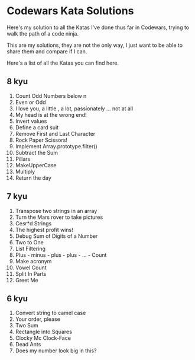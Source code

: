 # Codewars Kata Solutions

Here's my solution to all the Katas I've done thus far in Codewars, trying to walk the path of a code ninja.

This are my solutions, they are not the only way, I just want to be able to share them and compare if I can.

Here's a list of all the Katas you can find here.


## 8 kyu ##

1. Count Odd Numbers below n
2. Even or Odd
3. I love you, a little , a lot, passionately ... not at all
4. My head is at the wrong end!
5. Invert values
6. Define a card suit
7. Remove First and Last Character
8. Rock Paper Scissors!
9. Implement Array.prototype.filter()
10. Subtract the Sum
11. Pillars
12. MakeUpperCase
13. Multiply
14. Return the day


## 7 kyu ##

1. Transpose two strings in an array
2. Turn the Mars rover to take pictures
3. Ce*s*r*d Strings
4. The highest profit wins!
5. Debug Sum of Digits of a Number
6. Two to One
7. List Filtering
8. Plus - minus - plus - plus - ... - Count
9. Make acronym
10. Vowel Count
11. Split In Parts
12. Greet Me


## 6 kyu ##

1. Convert string to camel case
2. Your order, please
3. Two Sum
4. Rectangle into Squares
5. Clocky Mc Clock-Face
6. Dead Ants
7. Does my number look big in this?
